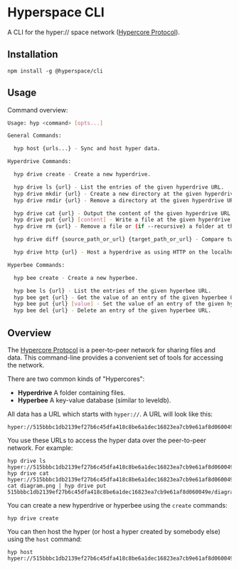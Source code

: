 # Hyperspace CLI

A CLI for the hyper:// space network ([Hypercore Protocol](https://hypercore-protocol.org)).

## Installation

```
npm install -g @hyperspace/cli
```

## Usage

Command overview:

```bash
Usage: hyp <command> [opts...]

General Commands:

  hyp host {urls...} - Sync and host hyper data.

Hyperdrive Commands:

  hyp drive create - Create a new hyperdrive.

  hyp drive ls {url} - List the entries of the given hyperdrive URL.
  hyp drive mkdir {url} - Create a new directory at the given hyperdrive URL.
  hyp drive rmdir {url} - Remove a directory at the given hyperdrive URL.

  hyp drive cat {url} - Output the content of the given hyperdrive URL.
  hyp drive put {url} [content] - Write a file at the given hyperdrive URL.
  hyp drive rm {url} - Remove a file or (if --recursive) a folder at the given hyperdrive URL.

  hyp drive diff {source_path_or_url} {target_path_or_url} - Compare two folders in your local filesystem or in hyperdrives. Can optionally "commit" the difference.

  hyp drive http {url} - Host a hyperdrive as using HTTP on the localhost.

Hyperbee Commands:

  hyp bee create - Create a new hyperbee.

  hyp bee ls {url} - List the entries of the given hyperbee URL.
  hyp bee get {url} - Get the value of an entry of the given hyperbee URL.
  hyp bee put {url} [value] - Set the value of an entry of the given hyperbee URL.
  hyp bee del {url} - Delete an entry of the given hyperbee URL.
```

## Overview

The [Hypercore Protocol](https://hypercore-protocol.org) is a peer-to-peer network for sharing files and data. This command-line provides a convenient set of tools for accessing the network.

There are two common kinds of "Hypercores":

- **Hyperdrive** A folder containing files.
- **Hyperbee** A key-value database (similar to leveldb).

All data has a URL which starts with `hyper://`. A URL will look like this:

```
hyper://515bbbc1db2139ef27b6c45dfa418c8be6a1dec16823ea7cb9e61af8d060049e/
```

You use these URLs to access the hyper data over the peer-to-peer network. For example:

```
hyp drive ls hyper://515bbbc1db2139ef27b6c45dfa418c8be6a1dec16823ea7cb9e61af8d060049e/
hyp drive cat hyper://515bbbc1db2139ef27b6c45dfa418c8be6a1dec16823ea7cb9e61af8d060049e/file.txt
cat diagram.png | hyp drive put 515bbbc1db2139ef27b6c45dfa418c8be6a1dec16823ea7cb9e61af8d060049e/diagram.png
```

You can create a new hyperdrive or hyperbee using the `create` commands:

```
hyp drive create
```

You can then host the hyper (or host a hyper created by somebody else) using the `host` command:

```
hyp host hyper://515bbbc1db2139ef27b6c45dfa418c8be6a1dec16823ea7cb9e61af8d060049e/
```